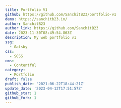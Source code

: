 ```yaml
---
title: Portfolio V1
github: https://github.com/SanchitB23/portfolio-v1
demo: https://sanchitb23.in/
author: SanchitB23
author_link: https://github.com/SanchitB23
date: 2023-11-30T08:49:54.863Z
description: My web portfolio v1
ssg:
  - Gatsby
css:
  - SCSS
cms:
  - Contentful
category:
  - Portfolio
draft: false
publish_date: '2021-06-22T18:44:21Z'
update_date: '2023-04-12T17:51:57Z'
github_star: 1
github_fork: 1
---
```

